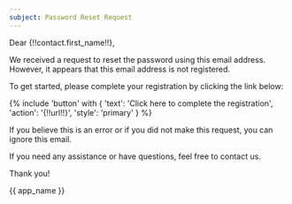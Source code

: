 ```yaml
---
subject: Password Reset Request
---
```


Dear {!!contact.first_name!!}, 

We received a request to reset the password using this email address. However, it appears that this email address is not registered.

To get started, please complete your registration by clicking the link below:

{% include 'button' with { 'text': 'Click here to complete the registration', 'action': '{!!url!!}', 'style': 'primary' } %}

If you believe this is an error or if you did not make this request, you can ignore this email.

If you need any assistance or have questions, feel free to contact us.

Thank you!

{{ app_name }}
